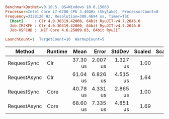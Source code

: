 ``` ini

BenchmarkDotNet=v0.10.5, OS=Windows 10.0.15063
Processor=Intel Core i7-6700 CPU 3.40GHz (Skylake), ProcessorCount=8
Frequency=3328126 Hz, Resolution=300.4694 ns, Timer=TSC
  [Host]     : Clr 4.0.30319.42000, 64bit RyuJIT-v4.7.2046.0
  Job-IMJKFH : Clr 4.0.30319.42000, 64bit RyuJIT-v4.7.2046.0
  Job-XSFCHD : .NET Core 4.6.25009.03, 64bit RyuJIT

LaunchCount=1  TargetCount=10  WarmupCount=5  

```
 |       Method | Runtime |     Mean |    Error |   StdDev | Scaled | ScaledSD | Allocated |
 |------------- |-------- |---------:|---------:|---------:|-------:|---------:|----------:|
 |  RequestSync |     Clr | 37.30 us | 2.007 us | 1.327 us |   1.00 |     0.00 |   2.54 kB |
 | RequestAsync |     Clr | 61.04 us | 6.826 us | 4.515 us |   1.64 |     0.13 |   6.16 kB |
 |  RequestSync |    Core | 40.78 us | 4.331 us | 2.865 us |   1.00 |     0.00 |   2.48 kB |
 | RequestAsync |    Core | 68.60 us | 7.335 us | 4.851 us |   1.69 |     0.16 |    2.9 kB |
